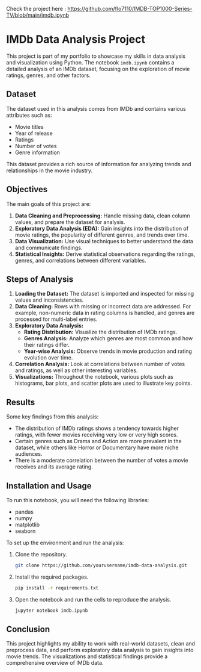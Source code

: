 Check the project here : https://github.com/flo7110/IMDB-TOP1000-Series-TV/blob/main/imdb.ipynb
# IMDb Data Analysis Project

This project is part of my portfolio to showcase my skills in data analysis and visualization using Python. The notebook `imdb.ipynb` contains a detailed analysis of an IMDb dataset, focusing on the exploration of movie ratings, genres, and other factors.

## Dataset

The dataset used in this analysis comes from IMDb and contains various attributes such as:
- Movie titles
- Year of release
- Ratings
- Number of votes
- Genre information

This dataset provides a rich source of information for analyzing trends and relationships in the movie industry.

## Objectives

The main goals of this project are:
1. **Data Cleaning and Preprocessing:** Handle missing data, clean column values, and prepare the dataset for analysis.
2. **Exploratory Data Analysis (EDA):** Gain insights into the distribution of movie ratings, the popularity of different genres, and trends over time.
3. **Data Visualization:** Use visual techniques to better understand the data and communicate findings.
4. **Statistical Insights:** Derive statistical observations regarding the ratings, genres, and correlations between different variables.

## Steps of Analysis

1. **Loading the Dataset:** The dataset is imported and inspected for missing values and inconsistencies.
2. **Data Cleaning:** Rows with missing or incorrect data are addressed. For example, non-numeric data in rating columns is handled, and genres are processed for multi-label entries.
3. **Exploratory Data Analysis:** 
    - **Rating Distribution:** Visualize the distribution of IMDb ratings.
    - **Genres Analysis:** Analyze which genres are most common and how their ratings differ.
    - **Year-wise Analysis:** Observe trends in movie production and rating evolution over time.
4. **Correlation Analysis:** Look at correlations between number of votes and ratings, as well as other interesting variables.
5. **Visualizations:** Throughout the notebook, various plots such as histograms, bar plots, and scatter plots are used to illustrate key points.

## Results

Some key findings from this analysis:
- The distribution of IMDb ratings shows a tendency towards higher ratings, with fewer movies receiving very low or very high scores.
- Certain genres such as Drama and Action are more prevalent in the dataset, while others like Horror or Documentary have more niche audiences.
- There is a moderate correlation between the number of votes a movie receives and its average rating.

## Installation and Usage

To run this notebook, you will need the following libraries:
- pandas
- numpy
- matplotlib
- seaborn

To set up the environment and run the analysis:
1. Clone the repository.
   ```bash
   git clone https://github.com/yourusername/imdb-data-analysis.git
   ```
2. Install the required packages.
   ```bash
   pip install -r requirements.txt
   ```
3. Open the notebook and run the cells to reproduce the analysis.
   ```bash
   jupyter notebook imdb.ipynb
   ```

## Conclusion

This project highlights my ability to work with real-world datasets, clean and preprocess data, and perform exploratory data analysis to gain insights into movie trends. The visualizations and statistical findings provide a comprehensive overview of IMDb data.
